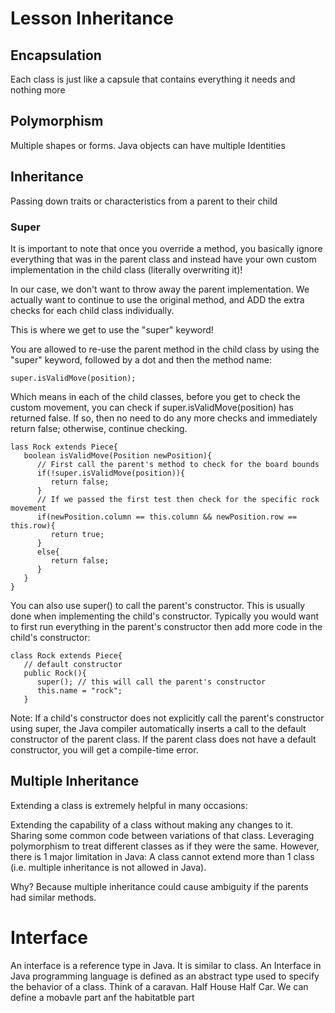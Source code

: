 # Lesson Inheritance

## Encapsulation
Each class is just like a capsule that contains everything it needs and nothing more

## Polymorphism
Multiple shapes or forms. Java objects can have multiple Identities

## Inheritance
Passing down traits or characteristics from a parent to their child

### Super
It is important to note that once you override a method, you basically ignore everything that was in the parent class and instead have your own custom implementation in the child class (literally overwriting it)!

In our case, we don't want to throw away the parent implementation. We actually want to continue to use the original method, and ADD the extra checks for each child class individually.

This is where we get to use the "super" keyword!

You are allowed to re-use the parent method in the child class by using the "super" keyword, followed by a dot and then the method name:

```
super.isValidMove(position);
```

Which means in each of the child classes, before you get to check the custom movement, you can check if super.isValidMove(position) has returned false. If so, then no need to do any more checks and immediately return false; otherwise, continue checking.

```
lass Rock extends Piece{
   boolean isValidMove(Position newPosition){
      // First call the parent's method to check for the board bounds
      if(!super.isValidMove(position)){
         return false;
      }
      // If we passed the first test then check for the specific rock movement
      if(newPosition.column == this.column && newPosition.row == this.row){
         return true;
      }
      else{
         return false;
      }
   }
}
```

You can also use super() to call the parent's constructor. This is usually done when implementing the child's constructor. Typically you would want to first run everything in the parent's constructor then add more code in the child's constructor:

```
class Rock extends Piece{
   // default constructor
   public Rock(){
      super(); // this will call the parent's constructor
      this.name = "rock";
   }
   ```  

Note: If a child's constructor does not explicitly call the parent's constructor using super, the Java compiler automatically inserts a call to the default constructor of the parent class. If the parent class does not have a default constructor, you will get a compile-time error.

## Multiple Inheritance
Extending a class is extremely helpful in many occasions:

Extending the capability of a class without making any changes to it.
Sharing some common code between variations of that class.
Leveraging polymorphism to treat different classes as if they were the same.
However, there is 1 major limitation in Java: A class cannot extend more than 1 class (i.e. multiple inheritance is not allowed in Java).

Why? Because multiple inheritance could cause ambiguity if the parents had similar methods.

# Interface
An interface is a reference type in Java. It is similar to class.
An Interface in Java programming language is defined as an abstract type used to specify the behavior of a class.
Think of a caravan. Half House Half Car. We can define a mobavle part anf the habitatble part
